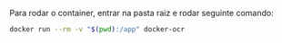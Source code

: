 Para rodar o container, entrar na pasta raiz e rodar seguinte comando:

```sh
docker run --rm -v "$(pwd):/app" docker-ocr
```